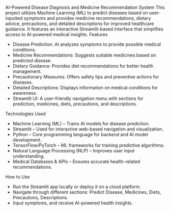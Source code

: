 AI-Powered Disease Diagnosis and Medicine Recommendation System
This project utilizes Machine Learning (ML) to predict diseases based on user-inputted symptoms and provides medicine recommendations, dietary advice, precautions, and detailed descriptions for improved healthcare guidance. It features an interactive Streamlit-based interface that simplifies access to AI-powered medical insights.
Features
- Disease Prediction: AI analyzes symptoms to provide possible medical conditions.
- Medicine Recommendations: Suggests suitable medicines based on predicted disease.
- Dietary Guidance: Provides diet recommendations for better health management.
- Precautionary Measures: Offers safety tips and preventive actions for diseases.
- Detailed Descriptions: Displays information on medical conditions for awareness.
- Streamlit UI: A user-friendly navigation menu with sections for prediction, medicines, diets, precautions, and descriptions.

Technologies Used
- Machine Learning (ML) – Trains AI models for disease prediction.
- Streamlit – Used for interactive web-based navigation and visualization.
- Python – Core programming language for backend and AI model development.
- TensorFlow/PyTorch – ML frameworks for training predictive algorithms.
- Natural Language Processing (NLP) – Improves user input understanding.
- Medical Databases & APIs – Ensures accurate health-related recommendations.

How to Use
- Run the Streamlit app locally or deploy it on a cloud platform.
- Navigate through different sections: Predict Disease, Medicines, Diets, Precautions, Descriptions.
- Input symptoms, and receive AI-powered health insights.


